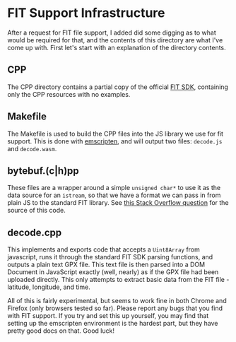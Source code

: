 FIT Support Infrastructure
==========================

After a request for FIT file support, I added did some digging as to what would be required for that, and the contents
of this directory are what I've come up with. First let's start with an explanation of the directory contents.

CPP
---

The CPP directory contains a partial copy of the official [FIT SDK](https://www.thisisant.com/resources/fit/),
containing only the CPP resources with no examples.

Makefile
--------

The Makefile is used to build the CPP files into the JS library we use for fit support. This is done with
[emscripten](https://emscripten.org), and will output two files: `decode.js` and `decode.wasm`.

bytebuf.(c|h)pp
---------------

These files are a wrapper around a simple `unsigned char*` to  use it as the data source for an `istream`, so that we
have a format we can pass in from plain JS to the standard FIT library. See
[this Stack Overflow question](https://stackoverflow.com/questions/7781898/get-an-istream-from-a-char) for the source
of this code.

decode.cpp
----------

This implements and exports code that accepts a `Uint8Array` from javascript, runs it through the standard FIT SDK
parsing functions, and outputs a plain text GPX file. This text file is then parsed into a DOM Document in JavaScript
exactly (well, nearly) as if the GPX file had been uploaded directly. This only attempts to extract basic data from the
FIT file - latitude, longitude, and time.

All of this is fairly experimental, but seems to work fine in both Chrome and Firefox (only browsers tested so far).
Please report any bugs that you find with FIT support. If you try and set this up yourself, you may find that setting
up the emscripten environment is the hardest part, but they have pretty good docs on that. Good luck!
